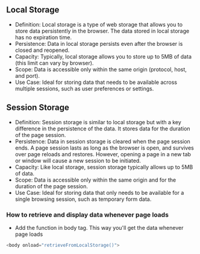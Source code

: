 ## Local Storage

- Definition: Local storage is a type of web storage that allows you to store data persistently in the browser. The data stored in local storage has no expiration time.
- Persistence: Data in local storage persists even after the browser is closed and reopened.
- Capacity: Typically, local storage allows you to store up to 5MB of data (this limit can vary by browser).
- Scope: Data is accessible only within the same origin (protocol, host, and port).
- Use Case: Ideal for storing data that needs to be available across multiple sessions, such as user preferences or settings.

## Session Storage

- Definition: Session storage is similar to local storage but with a key difference in the persistence of the data. It stores data for the duration of the page session.
- Persistence: Data in session storage is cleared when the page session ends. A page session lasts as long as the browser is open, and survives over page reloads and restores. However, opening a page in a new tab or window will cause a new session to be initiated.
- Capacity: Like local storage, session storage typically allows up to 5MB of data.
- Scope: Data is accessible only within the same origin and for the duration of the page session.
- Use Case: Ideal for storing data that only needs to be available for a single browsing session, such as temporary form data.

### How to retrieve and display data whenever page loads

- Add the function in body tag. This way you'll get the data whenever page loads

```js
<body onload="retrieveFromLocalStorage()">
```
